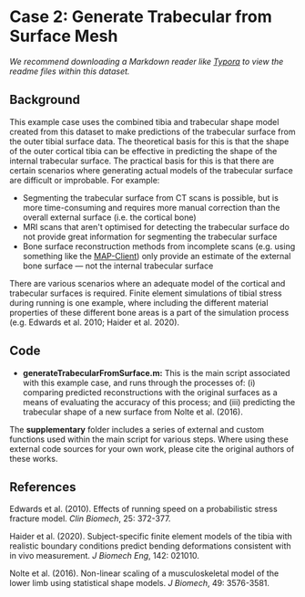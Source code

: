 # Case 2: Generate Trabecular from Surface Mesh

*We recommend downloading a Markdown reader like [Typora](https://typora.io/) to view the readme files within this dataset.*

## Background

This example case uses the combined tibia and trabecular shape model created from this dataset to make predictions of the trabecular surface from the outer tibial surface data. The theoretical basis for this is that the shape of the outer cortical tibia can be effective in predicting the shape of the internal trabecular surface. The practical basis for this is that there are certain scenarios where generating actual models of the trabecular surface are difficult or improbable. For example:

- Segmenting the trabecular surface from CT scans is possible, but is more time-consuming and requires more manual correction than the overall external surface (i.e. the cortical bone)
- MRI scans that aren't optimised for detecting the trabecular surface do not provide great information for segmenting the trabecular surface
- Bone surface reconstruction methods from incomplete scans (e.g. using something like the [MAP-Client](https://simtk.org/projects/map)) only provide an estimate of the external bone surface — not the internal trabecular surface

There are various scenarios where an adequate model of the cortical and trabecular surfaces is required. Finite element simulations of tibial stress during running is one example, where including the different material properties of these different bone areas is a part of the simulation process (e.g. Edwards et al. 2010; Haider et al. 2020).

## Code

- **generateTrabecularFromSurface.m:** This is the main script associated with this example case, and runs through the processes of: (i) comparing predicted reconstructions with the original surfaces as a means of evaluating the accuracy of this process; and (iii) predicting the trabecular shape of a new surface from Nolte et al. (2016).

The **supplementary** folder includes a series of external and custom functions used within the main script for various steps. Where using these external code sources for your own work, please cite the original authors of these works.

## References

Edwards et al. (2010). Effects of running speed on a probabilistic stress fracture model. *Clin Biomech*, 25: 372-377.

Haider et al. (2020). Subject-specific finite element models of the tibia with realistic boundary conditions predict bending deformations consistent with in vivo measurement. *J Biomech Eng*, 142: 021010. 

Nolte et al. (2016). Non-linear scaling of a musculoskeletal model of the lower limb using statistical shape models. *J Biomech*, 49: 3576-3581.
